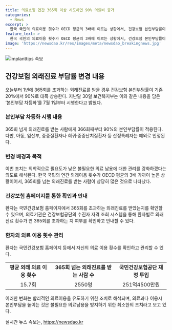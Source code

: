 ```yaml
---
title: 의료쇼핑 연간 365회 이상 시도하면 90% 의료비 증가
categories:
  - News
excerpt: >
  한국 국민의 의료이용 횟수가 OECD 평균의 3배에 이르는 상황에서, 건강보험 본인부담률이 365회를 초과하는 외래진료 시 20%에서 90%로 대폭 상승한다. 아동, 임산부, 중증질환자 등 특례자를 제외하고, 불필요한 의료 남용을 막기 위한 조치이며, 환자는 홈페이지에서 이용횟수를 확인할 수 있다. 이번 조치는 국민건강보험 재정에 약 251억4500만원이 투입된 2550명의 환자에 대한 대책으로 이뤄진다. 기자의문 견고한 요약문을 작성해주셨습니다!
feature_text: >
  한국 국민의 의료이용 횟수가 OECD 평균의 3배에 이르는 상황에서, 건강보험 본인부담률이 365회를 초과하는 외래진료 시 20%에서 90%로 대폭 상승한다. 아동, 임산부, 중증질환자 등 특례자를 제외하고, 불필요한 의료 남용을 막기 위한 조치이며, 환자는 홈페이지에서 이용횟수를 확인할 수 있다. 이번 조치는 국민건강보험 재정에 약 251억4500만원이 투입된 2550명의 환자에 대한 대책으로 이뤄진다. 기자의문 견고한 요약문을 작성해주셨습니다!
image: 'https://newsdao.kr/res/images/meta/newsdao_breakingnews.jpg'
---
```


<p><img src="https://newsdao.kr/res/images/meta/newsdao_breakingnews.jpg" alt="implanttips 속보" /></p>

<h2 data-ke-size="size26">건강보험 외래진료 부담률 변경 내용</h2>

<p data-ke-size="size16">오늘부터 1년에 365회를 초과하는 외래진료를 받을 경우 건강보험 본인부담률이 기존 20%에서 90%로 대폭 상승한다. 지난달 30일 보건복지부는 이와 같은 내용을 담은 ‘본인부담 차등화’를 7월 1일부터 시행한다고 밝혔다.</p>

<h3>본인부담 차등화 시행 내용</h3>

<p data-ke-size="size16">365회 넘게 외래진료를 받는 사람에게 366회째부터 90%의 본인부담률이 적용된다. 다만, 아동, 임산부, 중증질환자나 희귀·중증난치질환자 등 산정특례자는 예외로 인정된다.</p>

<h3>변경 배경과 목적</h3>

<p data-ke-size="size16">이번 조치는 의학적으로 필요도가 낮은 불필요한 의료 남용에 대한 관리를 강화하겠다는 의도로 해석된다. 한국 국민의 연간 외래이용 횟수가 OECD 평균의 3배 가까이 높은 상황이어서, 365회를 넘는 외래진료를 받는 사람이 상당히 많은 것으로 나타났다.</p>

<h3>건강보험 홈페이지를 통한 확인과 안내</h3>

<p data-ke-size="size16">환자는 국민건강보험 홈페이지에서 365회를 초과하는 외래진료를 받았는지를 확인할 수 있으며, 의료기관은 건강보험공단의 수진자 자격 조회 시스템을 통해 환자별로 외래진료 횟수가 연 365회를 초과하는 지 여부를 확인하고 안내할 수 있다.</p>

<h3>환자의 의료 이용 횟수 관리</h3>

<p data-ke-size="size16">환자는 국민건강보험 홈페이지 등에서 자신의 의료 이용 횟수를 확인하고 관리할 수 있다.</p>

<table>
  <tr>
    <td style="text-align: center; height: 17px;"><b>평균 외래 의료 이용 횟수</b></td>
    <td style="text-align: center; height: 17px;"><b>365회 넘는 외래진료를 받는 사람 수</b></td>
    <td style="text-align: center; height: 17px;"><b>국민건강보험공단 재정 투입</b></td>
  </tr>
  <tr>
    <td style="text-align: center; height: 17px;">15.7회</td>
    <td style="text-align: center; height: 17px;">2550명</td>
    <td style="text-align: center; height: 17px;">251억4500만원</td>
  </tr>
</table>

<p data-ke-size="size16">이러한 변화는 합리적인 의료이용을 유도하기 위한 조치로 해석되며, 의료과다 이용시 본인부담을 높이는 것은 불필요한 의료남용을 방지하기 위한 최소한의 조치라고 보고 있다.</p>
실시간 뉴스 속보는, <a href="https://newsdao.kr" rel="dofollow">https://newsdao.kr</a>


